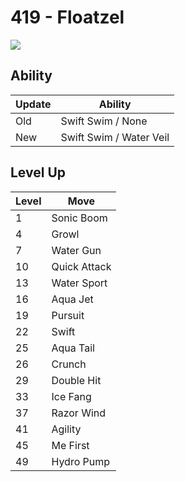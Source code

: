# 419 - Floatzel
![][419]

## Ability

Update | Ability
---    | ---
Old    | Swift Swim / None
New    | Swift Swim / Water Veil

## Level Up

Level | Move
---   | ---
  1   | Sonic Boom
  4   | Growl
  7   | Water Gun
 10   | Quick Attack
 13   | Water Sport
 16   | Aqua Jet
 19   | Pursuit
 22   | Swift
 25   | Aqua Tail
 26   | Crunch
 29   | Double Hit
 33   | Ice Fang
 37   | Razor Wind
 41   | Agility
 45   | Me First
 49   | Hydro Pump

[419]: ../img/pokemon/419.png
